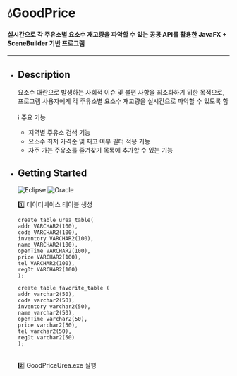 # 💧GoodPrice 
   #### 실시간으로 각 주유소별 요소수 재고량을 파악할 수 있는 공공 API를 활용한 JavaFX + SceneBuilder 기반 프로그램 
---

* ## __Description__
   요소수 대란으로 발생하는 사회적 이슈 및 불편 사항을 최소화하기 위한 목적으로,<br> 프로그램 사용자에게 각 주유소별 요소수 재고량을 실시간으로 파악할 수 있도록 함
   <br><br>
   ℹ️ 주요 기능
   *  지역별 주유소 검색 기능 
   *  요소수 최저 가격순 및 재고 여부 필터 적용 기능
   *  자주 가는 주유소를 즐겨찾기 목록에 추가할 수 있는 기능

* ## __Getting Started__
   ![Eclipse](https://img.shields.io/badge/Eclipse-6e6e6e.svg?style=for-the-badge&logo=Eclipse&logoColor=white)
   ![Oracle](https://img.shields.io/badge/Oracle-6e6e6e?style=for-the-badge&logo=oracle&logoColor=white)

  1️⃣ 데이터베이스 테이블 생성 
   ```database
   create table urea_table(
   addr VARCHAR2(100),
   code VARCHAR2(100),
   inventory VARCHAR2(100),
   name VARCHAR2(100),
   openTime VARCHAR2(100),
   price VARCHAR2(100),
   tel VARCHAR2(100),
   regDt VARCHAR2(100)
   );

   create table favorite_table (
   addr varchar2(50),
   code varchar2(50),
   inventory varchar2(50),
   name varchar2(50),
   openTime varchar2(50),
   price varchar2(50),
   tel varchar2(50),
   regDt varchar2(50)
   );
   ```
   <br>
   2️⃣ GoodPriceUrea.exe 실행
